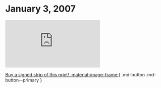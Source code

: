 # January 3, 2007

![](https://www.achewood.com/comic.php?date=01032007)

[Buy a signed strip of this print! :material-image-frame:](https://achewood-holiday-pop-up.myshopify.com/products/strip#01032007){ .md-button .md-button--primary }
